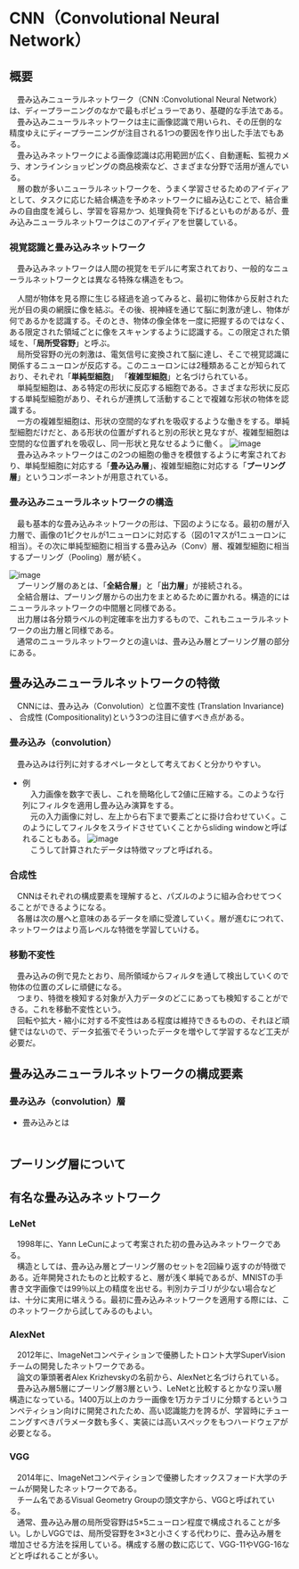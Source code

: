 # CNN（Convolutional Neural Network）
## 概要
　畳み込みニューラルネットワーク（CNN :Convolutional Neural Network）は、ディープラーニングのなかで最もポピュラーであり、基礎的な手法である。  
　畳み込みニューラルネットワークは主に画像認識で用いられ、その圧倒的な精度ゆえにディープラーニングが注目される1つの要因を作り出した手法でもある。  
　畳み込みネットワークによる画像認識は応用範囲が広く、自動運転、監視カメラ、オンラインショッピングの商品検索など、さまざまな分野で活用が進んでいる。  
　層の数が多いニューラルネットワークを、うまく学習させるためのアイディアとして、タスクに応じた結合構造を予めネットワークに組み込むことで、結合重みの自由度を減らし、学習を容易かつ、処理負荷を下げるといものがあるが、畳み込みニューラルネットワークはこのアイディアを世襲している。  

### 視覚認識と畳み込みネットワーク  
　畳み込みネットワークは人間の視覚をモデルに考案されており、一般的なニューラルネットワークとは異なる特殊な構造をもつ。  

　人間が物体を見る際に生じる経過を追ってみると、最初に物体から反射された光が目の奥の網膜に像を結ぶ。その後、視神経を通じて脳に刺激が達し、物体が何であるかを認識する。そのとき、物体の像全体を一度に把握するのではなく、ある限定された領域ごとに像をスキャンするように認識する。この限定された領域を、「**局所受容野**」と呼ぶ。  
　局所受容野の光の刺激は、電気信号に変換されて脳に達し、そこで視覚認識に関係するニューロンが反応する。このニューロンには2種類あることが知られており、それぞれ「**単純型細胞**」 「**複雑型細胞**」と名づけられている。  
　単純型細胞は、ある特定の形状に反応する細胞である。さまざまな形状に反応する単純型細胞があり、それらが連携して活動することで複雑な形状の物体を認識する。  
　一方の複雑型細胞は、形状の空間的なずれを吸収するような働きをする。単純型細胞だけだと、ある形状の位置がずれると別の形状と見なすが、複雑型細胞は空間的な位置ずれを吸収し、同一形状と見なせるように働く。
![image](https://www.imagazine.co.jp/wp-content/uploads/2018/07/086-090_16ISno13_kiso_deep_zu001.jpg)  
　畳み込みネットワークはこの2つの細胞の働きを模倣するように考案されており、単純型細胞に対応する「**畳み込み層**」、複雑型細胞に対応する「**プーリング層**」というコンポーネントが用意されている。　

### 畳み込みニューラルネットワークの構造  
　最も基本的な畳み込みネットワークの形は、下図のようになる。最初の層が入力層で、画像の1ピクセルが1ニューロンに対応する（図の1マスが1ニューロンに相当）。その次に単純型細胞に相当する畳み込み（Conv）層、複雑型細胞に相当するプーリング（Pooling）層が続く。

![image](https://www.imagazine.co.jp/wp-content/uploads/2018/07/086-090_16ISno13_kiso_deep_zu002.jpg)  
　プーリング層のあとは、「**全結合層**」と「**出力層**」が接続される。  
　全結合層は、プーリング層からの出力をまとめるために置かれる。構造的にはニューラルネットワークの中間層と同様である。  
　出力層は各分類ラベルの判定確率を出力するもので、これもニューラルネットワークの出力層と同様である。  
　通常のニューラルネットワークとの違いは、畳み込み層とプーリング層の部分にある。

## 畳み込みニューラルネットワークの特徴  
　CNNには、畳み込み（Convolution）と位置不変性 (Translation Invariance) 、 合成性 (Compositionality)という3つの注目に値すべき点がある。
### 畳み込み（convolution）
　畳み込みは行列に対するオペレータとして考えておくと分かりやすい。  
- 例  
　入力画像を数字で表し、これを簡略化して2値に圧縮する。このような行列にフィルタを適用し畳み込み演算をする。  
　元の入力画像に対し、左上から右下まで要素ごとに掛け合わせていく。このようにしてフィルタをスライドさせていくことからsliding windowと呼ばれることもある。
![image](https://deepage.net/img/convolutional_neural_network/animated_convolution.gif)  
　こうして計算されたデータは特徴マップと呼ばれる。

### 合成性
　CNNはそれぞれの構成要素を理解すると、パズルのように組み合わせてつくることができるようになる。  
　各層は次の層へと意味のあるデータを順に受渡していく。層が進むにつれて、ネットワークはより高レベルな特徴を学習していける。  
### 移動不変性
　畳み込みの例で見たとおり、局所領域からフィルタを通して検出していくので物体の位置のズレに頑健になる。  
　つまり、特徴を検知する対象が入力データのどこにあっても検知することができる。これを移動不変性という。  
　回転や拡大・縮小に対する不変性はある程度は維持できるものの、それほど頑健ではないので、データ拡張でそういったデータを増やして学習するなど工夫が必要だ。  

## 畳み込みニューラルネットワークの構成要素

### 畳み込み（convolution）層
- 畳み込みとは  
　


## プーリング層について


## 有名な畳み込みネットワーク
### LeNet
　1998年に、Yann LeCunによって考案された初の畳み込みネットワークである。  
　構造としては、畳み込み層とプーリング層のセットを2回繰り返すのが特徴である。近年開発されたものと比較すると、層が浅く単純であるが、MNISTの手書き文字画像では99％以上の精度を出せる。判別カテゴリが少ない場合などは、十分に実用に堪えうる。最初に畳み込みネットワークを適用する際には、このネットワークから試してみるのもよい。

### AlexNet
　2012年に、ImageNetコンペティションで優勝したトロント大学SuperVisionチームの開発したネットワークである。  
　論文の筆頭著者Alex Krizhevskyの名前から、AlexNetと名づけられている。  
　畳み込み層5層にプーリング層3層という、LeNetと比較するとかなり深い層構造になっている。1400万以上のカラー画像を1万カテゴリに分類するというコンペティション向けに開発されたため、高い認識能力を誇るが、学習時にチューニングすべきパラメータ数も多く、実装には高いスペックをもつハードウェアが必要となる。

### VGG
　2014年に、ImageNetコンペティションで優勝したオックスフォード大学のチームが開発したネットワークである。  
　チーム名であるVisual Geometry Groupの頭文字から、VGGと呼ばれている。  
　通常、畳み込み層の局所受容野は5×5ニューロン程度で構成されることが多い。しかしVGGでは、局所受容野を3×3と小さくする代わりに、畳み込み層を増加させる方法を採用している。構成する層の数に応じて、VGG-11やVGG-16などと呼ばれることが多い。

